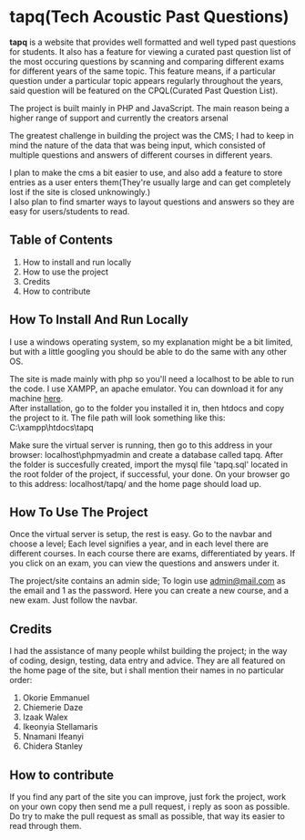 # tapq(Tech Acoustic Past Questions)

**tapq** is a website that provides well formatted and well typed past questions for students. It also has a feature for viewing a curated past question list of the most occuring questions by scanning and comparing different exams for different years of the same topic. This feature means, if a particular question under a particular topic appears regularly throughout the years, said question will be featured on the CPQL(Curated Past Question List).  

The project is built mainly in PHP and JavaScript. The main reason being a higher range of support and currently the creators arsenal  

The greatest challenge in building the project was the  CMS; I had to keep in mind the nature of the data that was being input, which consisted of multiple questions and answers of different courses in different years.  

I plan to make the cms a bit easier to use, and also add a feature to store entries as a user enters them(They're usually large and can get completely lost if the site is closed unknowingly.)  
I also plan to find smarter ways to layout questions and answers so they are easy for users/students to read.  


## Table of Contents
1. How to install and run locally
2. How to use the project
3. Credits
4. How to contribute	


## How To Install And Run Locally
I use a windows operating system, so my explanation might be a bit limited, but with a little googling you should be able to do the same with any other OS.  

The site is made mainly with php so you'll need a localhost to be able to run the code. I use XAMPP, an apache emulator. You can download it for any machine [here](https://www.apachefriends.org/download.html).  
After installation, go to the folder you installed it in, then htdocs and copy the project to it. The file path will look something like this: C:\xampp\htdocs\tapq  

Make sure the virtual server is running, then go to this address in your browser: localhost\phpmyadmin and create a database called tapq. After the folder is succesfully created, import the mysql file 'tapq.sql' located in the root folder of the project, if successful, your done.
On your browser go to this address: localhost/tapq/ and the home page should load up.  

## How To Use The Project
Once the virtual server is setup, the rest is easy. Go to the navbar and choose a level; Each level signifies a year, and in each level there are different courses. In each course there are exams, differentiated by years. If you click on an exam, you can view the questions and answers under it.  

The project/site contains an admin side; To login use admin@mail.com as the email and 1 as the password. Here you can create a new course, and a new exam. Just follow the navbar.  

## Credits
I had the assistance of many people whilst building the project; in the way of coding, design, testing, data entry and advice. They are all featured on the home page of the site, but i shall mention their names in no particular order:
1. Okorie Emmanuel
2. Chiemerie Daze
3. Izaak Walex
4. Ikeonyia Stellamaris
5. Nnamani Ifeanyi 
6. Chidera Stanley

## How to contribute
If you find any part of the site you can improve, just fork the project, work on your own copy then send me a pull request, i reply as soon as possible. Do try to make the pull request as small as possible, that way its easier to read through them.